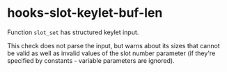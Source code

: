 # hooks-slot-keylet-buf-len

Function `slot_set` has structured keylet input.

This check does not parse the input, but warns about its sizes that
cannot be valid as well as invalid values of the slot number parameter
(if they're specified by constants - variable parameters are ignored).
